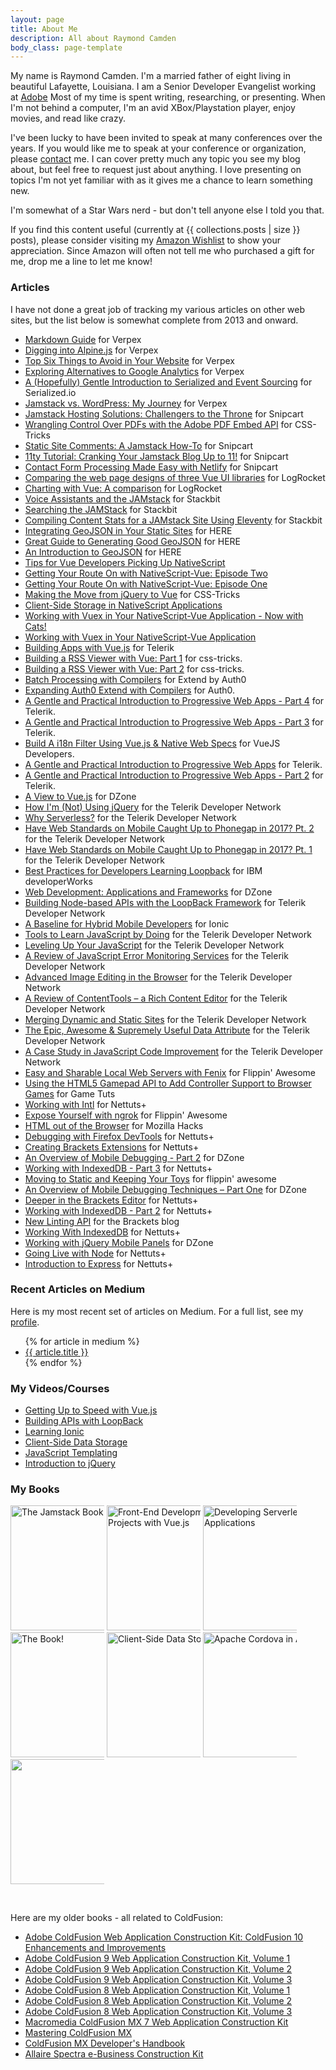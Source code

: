 ```yaml
---
layout: page
title: About Me
description: All about Raymond Camden
body_class: page-template
---
```



My name is Raymond Camden. I'm a married father of eight  living in beautiful Lafayette, Louisiana. I am a Senior Developer Evangelist working at [Adobe](https://adobe.com) Most of my time is spent writing, researching, or presenting. When I'm not behind a computer, I'm an avid XBox/Playstation player, enjoy movies, and read like crazy. 

I've been lucky to have been invited to speak at many conferences over the years. If you would like me to speak at your conference or organization, please <a href="/contact">contact</a> me. I can cover pretty much any topic you see my blog about, but feel free to request just about anything. I love presenting on topics I'm not yet familiar with as it gives me a chance to learn something new.

I'm somewhat of a Star Wars nerd - but don't tell anyone else I told you that.

If you find this content useful (currently at {{ collections.posts | size }} posts), please consider visiting my <a href="http://www.amazon.com/gp/registry/wishlist/2TCL1D08EZEYE/ref=cm_wl_rlist_go_v?">Amazon Wishlist</a> to show your appreciation. Since Amazon will often not tell me who purchased a gift for me, drop me a line to
 let me know!

<h3>Articles</h3>

I have not done a great job of tracking my various articles on other web sites, but the list below is 
somewhat complete from 2013 and onward.

<ul>
<li><a href="https://verpex.com/blog/website-tips/markdown-guide">Markdown Guide</a> for Verpex</li>
<li><a href="https://verpex.com/blog/website-tips/digging-into-alpine-js">Digging into Alpine.js</a> for Verpex</li>
<li><a href="https://verpex.com/blog/website-tips/top-six-things-to-avoid-in-your-website">Top Six Things to Avoid in Your Website</a> for Verpex</li>
<li><a href="https://verpex.com/blog/website-tips/exploring-alternatives-to-google-analytics">Exploring Alternatives to Google Analytics</a> for Verpex</li>
<li><a href="https://serialized.io/blog/gentle-introduction-serialized-event-sourcing/">A (Hopefully) Gentle Introduction to Serialized and Event Sourcing</a> for Serialized.io</li>
<li><a href="https://verpex.com/blog/website-tips/jamstack-vs-wordpress-my-journey">Jamstack vs. WordPress: My Journey</a> for Verpex</li>
<li><a href="https://snipcart.com/blog/jamstack-hosting-netlify-alternatives">Jamstack Hosting Solutions: Challengers to the Throne</a> for Snipcart</li>
<li><a href="https://css-tricks.com/wrangling-control-over-pdfs-with-the-adobe-pdf-embed-api/">Wrangling Control Over PDFs with the Adobe PDF Embed API</a> for CSS-Tricks</li>
<li><a href="https://snipcart.com/blog/jamstack-static-site-comments">Static Site Comments: A Jamstack How-To</a> for Snipcart</li>
<li><a href="https://snipcart.com/blog/11ty-tutorial">11ty Tutorial: Cranking Your Jamstack Blog Up to 11!</a> for Snipcart</li>
<li><a href="https://snipcart.com/blog/netlify-forms">Contact Form Processing Made Easy with Netlify</a> for Snipcart</li>
<li><a href="https://blog.logrocket.com/comparing-the-web-page-designs-of-three-vue-ui-libraries">Comparing the web page designs of three Vue UI libraries</a> for LogRocket</li>
<li><a href="https://blog.logrocket.com/charting-with-vue-a-comparison/">Charting with Vue: A comparison</a> for LogRocket</li>
<li><a href="https://www.stackbit.com/blog/jamstack-voice-assistants/">Voice Assistants and the JAMstack</a> for Stackbit</li>
<li><a href="https://www.stackbit.com/blog/jamstack-search/">Searching the JAMStack</a> for Stackbit</li>
<li><a href="https://www.stackbit.com/blog/content-stats-eleventy/">Compiling Content Stats for a JAMstack Site Using Eleventy</a> for Stackbit</li>
<li><a href="https://developer.here.com/blog/integrating-geojson-in-your-static-sites">Integrating GeoJSON in Your Static Sites</a> for HERE</li>
<li><a href="https://developer.here.com/blog/great-guide-to-generating-good-geojson">Great Guide to Generating Good GeoJSON</a> for HERE</li>
<li><a href="https://developer.here.com/blog/an-introduction-to-geojson">An Introduction to GeoJSON</a> for HERE</li>
<li><a href="https://www.nativescript.org/blog/tips-for-vue-developers-picking-up-nativescript">Tips for Vue Developers Picking Up NativeScript</a></li>
<li><a href="https://www.nativescript.org/blog/getting-your-route-on-with-nativescript-vue-episode-two">Getting Your Route On with NativeScript-Vue: Episode Two</a></li>
<li><a href="https://www.nativescript.org/blog/getting-your-route-on-with-nativescript-vue-episode-one">Getting Your Route On with NativeScript-Vue: Episode One</a></li>
<li><a href="https://css-tricks.com/making-the-move-from-jquery-to-vue/">Making the Move from jQuery to Vue</a> for CSS-Tricks</li>
<li><a href="https://www.nativescript.org/blog/client-side-storage-in-nativescript-applications">Client-Side Storage in NativeScript Applications</a></li>
<li><a href="https://www.nativescript.org/blog/working-with-vuex-in-your-nativescript-vue-application-now-with-cats">Working with Vuex in Your NativeScript-Vue Application - Now with Cats!</a></li>
<li><a href="https://www.nativescript.org/blog/working-with-vuex-in-your-nativescript-vue-application">Working with Vuex in Your NativeScript-Vue Application</a></li>
<li><a href="https://www.telerik.com/blogs/building-apps-with-vuejs">Building Apps with Vue.js</a> for Telerik</li>
<li><a href="https://css-tricks.com/building-a-rss-viewer-with-vue-part-1/">Building a RSS Viewer with Vue: Part 1</a> for css-tricks.</li>
<li><a href="https://css-tricks.com/building-a-rss-viewer-with-vue-part-2/">Building a RSS Viewer with Vue: Part 2</a> for css-tricks.</li>
<li><a href="https://goextend.io/blog/batch-processing-with-compilers">Batch Processing with Compilers</a> for Extend by Auth0</li>
<li><a href="https://auth0.com/blog/expanding-auth0-extend-with-compilers/">Expanding Auth0 Extend with Compilers</a> for Auth0.</li>
<li><a href="https://www.telerik.com/blogs/a-gentle-and-practical-introduction-to-progressive-web-apps-part-4">A Gentle and Practical Introduction to Progressive Web Apps - Part 4</a> for Telerik.</li>
<li><a href="https://www.telerik.com/blogs/a-gentle-and-practical-introduction-to-progressive-web-apps-part-3">A Gentle and Practical Introduction to Progressive Web Apps - Part 3</a> for Telerik.</li>
<li><a href="https://vuejsdevelopers.com/2018/03/12/vue-js-filters-internationalization/">Build A i18n Filter Using Vue.js &amp; Native Web Specs</a> for VueJS Developers.</li>
<li><a href="https://www.telerik.com/blogs/a-gentle-and-practical-introduction-to-progressive-web-apps">A Gentle and Practical Introduction to Progressive Web Apps</a> for Telerik.</li>
<li><a href="https://www.telerik.com/blogs/gentle-and-practical-introduction-to-progressive-web-apps-part-2">A Gentle and Practical Introduction to Progressive Web Apps - Part 2</a> for Telerik.</li>
<li><a href="https://dzone.com/guides/web-development-frameworks-and-responsive-design">A View to Vue.js</a> for DZone</li> 
<li><a href="https://developer.telerik.com/content-types/tutorials/im-not-using-jquery/">How I'm (Not) Using jQuery</a> for the Telerik Developer Network</li>
<li><a href="http://developer.telerik.com/topics/cloud/why-serverless/">Why Serverless?</a> for the Telerik Developer Network</li>
<li><a href="http://developer.telerik.com/topics/mobile-development/web-standards-mobile-caught-phonegap-2017-pt-2/">Have Web Standards on Mobile Caught Up to Phonegap in 2017? Pt. 2</a> for the Telerik Developer Network</li>
<li><a href="http://developer.telerik.com/topics/mobile-development/have-web-standards-on-mobile-caught-up-to-phonegap-in-2017/">Have Web Standards on Mobile Caught Up to Phonegap in 2017? Pt. 1</a> for the Telerik Developer Network</li>
<li><a href="https://developer.ibm.com/apiconnect/2017/01/17/best-practices-for-developers-learning-loopback/">Best Practices for Developers Learning Loopback</a> for IBM developerWorks</li>
<li><a href="https://dzone.com/guides/web-development-applications-and-frameworks">Web Development: Applications and Frameworks</a> for DZone</li>
<li><a href="http://developer.telerik.com/featured/building-node-based-apis-loopback-framework">Building Node-based APIs with the LoopBack Framework</a> for Telerik Developer Network</li>
<li><a href="http://blog.ionic.io/a-baseline-for-hybrid-mobile-developers/">A Baseline for Hybrid Mobile Developers</a> for Ionic</li>
<li><a href="http://developer.telerik.com/featured/tools-learn-javascript/">Tools to Learn JavaScript by Doing</a> for the Telerik Developer Network</li>
<li><a href="http://developer.telerik.com/featured/leveling-up-your-javascript/">Leveling Up Your JavaScript</a> for the Telerik Developer Network</li>
<li><a href="http://developer.telerik.com/featured/review-javascript-error-monitoring-services/">A Review of JavaScript Error Monitoring Services</a> for the Telerik Developer Network</li>
<li><a href="http://developer.telerik.com/featured/advanced-image-editing-in-the-browser/">Advanced Image Editing in the Browser</a> for the Telerik Developer Network</li>
<li><a href="http://developer.telerik.com/featured/a-review-of-contenttools-a-rich-content-editor/">A Review of ContentTools – a Rich Content Editor</a> for the Telerik Developer Network</li>
<li><a href="http://developer.telerik.com/featured/merging-dynamic-and-static-sites/">Merging Dynamic and Static Sites</a> for the Telerik Developer Network</li>
<li><a href="http://developer.telerik.com/featured/the-epic-awesome-supremely-useful-data-attribute/">The Epic, Awesome &amp; Supremely Useful Data Attribute</a> for the Telerik Developer Network</li>
<li><a href="http://developer.telerik.com/topics/case-study-javascript-code-improvement/">A Case Study in JavaScript Code Improvement</a> for the Telerik Developer Network</li>
<li><a href="http://flippinawesome.org/2014/06/30/easy-and-shareable-local-web-servers-with-fenix/">Easy and Sharable Local Web Servers with Fenix</a> for Flippin' Awesome</li>
<li><a href="http://gamedevelopment.tutsplus.com/tutorials/using-the-html5-gamepad-api-to-add-controller-support-to-browser-games--cms-21345">Using the HTML5 Gamepad API to Add Controller Support to Browser Games</a> for Game Tuts</li>
<li><a href="http://code.tutsplus.com/tutorials/working-with-intl--cms-21082">Working with Intl</a> for Nettuts+</li>
<li><a href="http://flippinawesome.org/2014/04/28/expose-yourself-with-ngrok/">Expose Yourself with ngrok</a> for Flippin' Awesome</li>
<li><a href="https://hacks.mozilla.org/2014/04/html-out-of-the-browser/">HTML out of the Browser</a> for Mozilla Hacks</li>
<li><a href="http://code.tutsplus.com/tutorials/debugging-with-the-firefox-devtools--net-36999">Debugging with Firefox DevTools</a> for Nettuts+</li>
<li><a href="http://net.tutsplus.com/tutorials/javascript-ajax/creating-brackets-extensions/">Creating Brackets Extensions</a> for Nettuts+</li>
<li><a href="http://css.dzone.com/articles/overview-mobile-debugging-2?mz=27249-mobile">An Overview of Mobile Debugging - Part 2</a> for DZone</li>
<li><a href="http://net.tutsplus.com/tutorials/javascript-ajax/working-with-indexeddb-part-3/">Working with IndexedDB - Part 3</a> for Nettuts+</li>
<li><a href="http://flippinawesome.org/2013/12/16/moving-to-static-and-keeping-your-toys/">Moving to Static and Keeping Your Toys</a> for flippin' awesome</li>
<li><a href="http://css.dzone.com/articles/overview-mobile-debugging">An Overview of Mobile Debugging Techniques – Part One</a> for DZone</li>
<li><a href="http://net.tutsplus.com/tutorials/tools-and-tips/deeper-in-the-brackets-editor/#comment-1114393824">Deeper in the Brackets Editor</a> for Nettuts+</li>
<li><a href="http://net.tutsplus.com/tutorials/javascript-ajax/working-with-indexeddb-part-2/">Working with IndexedDB - Part 2</a> for Nettuts+</li>
<li><a href="http://blog.brackets.io/2013/10/07/new-linting-api/">New Linting API</a> for the Brackets blog</li>
<li><a href="http://net.tutsplus.com/tutorials/javascript-ajax/working-with-indexeddb/">Working With IndexedDB</a> for Nettuts+</li>
<li><a href="http://css.dzone.com/articles/working-jquery-mobile-panels">Working with jQuery Mobile Panels</a> for DZone</li>
<li><a href="http://net.tutsplus.com/tutorials/javascript-ajax/going-live-with-node/">Going Live with Node</a> for Nettuts+</li>
<li><a href="http://net.tutsplus.com/tutorials/javascript-ajax/introduction-to-express/">Introduction to Express</a> for Nettuts+</li>
</ul>

<h3>Recent Articles on Medium</h3>

Here is my most recent set of articles on Medium. For a full list, see my [profile](https://medium.com/@cfjedimaster).

<ul>
{% for article in medium %}
<li><a href="{{ article.link }}">{{ article.title }}</a></li>
{% endfor %}
</ul>

<h3>My Videos/Courses</h3>
<ul>
<li><a href="https://www.safaribooksonline.com/live-training/courses/getting-up-to-speed-with-vuejs/0636920182153/">Getting Up to Speed with Vue.js</a></li>
<li><a href="https://www.lynda.com/Node-js-tutorials/Welcome/630621/689210-4.html">Building APIs with LoopBack</a></li>
<li><a href="https://www.lynda.com/Ionic-tutorials/Learning-Ionic-Basics/562925-2.html">Learning Ionic</a></li>
<li><a href="http://shop.oreilly.com/product/0636920043638.do">Client-Side Data Storage</a></li>
<li><a href="http://shop.oreilly.com/product/0636920034971.do">JavaScript Templating</a></li>
<li><a href="https://www.youtube.com/playlist?list=PL_z-rqJYNijrtVAc5qQbkzHnDELANGiOn">Introduction to jQuery</a></li>
</ul>

<h3>My Books</h3>

<style>
.bookList img {
	max-width: 150px;
	height: 200px;
}
</style>

<p class="bookList">
<a href="https://amzn.to/3KdsT64"><img src="https://static.raymondcamden.com/images/2022/04/book.jpg" title="The Jamstack Book"></a>
<a href="https://www.amazon.com/gp/product/B08M3J514S/ref=as_li_tl?ie=UTF8&camp=1789&creative=9325&creativeASIN=B08M3J514S&linkCode=as2&tag=raymondcamd06-20&linkId=0cf7abe7a5fc4e3f7d4566b6bdcf5553"><img src="https://static.raymondcamden.com/images/books/vuebook2020.jpg" title="Front-End Development Projects with Vue.js"></a>
<a href="https://www.ibm.com/downloads/cas/AWPDV5AV"><img src="https://static.raymondcamden.com/images/books/owbook_small.jpg" title="Developing Serverless Applications"></a>
<a href="https://www.amazon.com/gp/product/B06XHGH789/ref=as_li_tl?ie=UTF8&camp=1789&creative=9325&creativeASIN=B06XHGH789&linkCode=as2&tag=raymondcamd06-20&linkId=f23f73d89dfe77d76a37e967d7e28cd0"><img src="https://static.raymondcamden.com/images/2017/3/ssglrg.jpg" title="The Book!"></a>
<a href="https://www.amazon.com/gp/product/1491935111/ref=as_li_tl?ie=UTF8&tag=raymondcamd06-20&camp=1789&creative=9325&linkCode=as2&creativeASIN=1491935111&linkId=239944c4f3cbf1e35ce47f4eb857b2a7"><img src="https://static.raymondcamden.com/images/books/clientsidedatastorage.jpg" title="Client-Side Data Storage" ></a>
<a href="https://www.amazon.com/gp/product/1633430065/ref=as_li_tl?ie=UTF8&tag=raymondcamd06-20&camp=1789&creative=9325&linkCode=as2&creativeASIN=1633430065&linkId=77fe8ca57d4789f895c2d1f7c20d8422"><img src="https://static.raymondcamden.com/images/books/cordova.png" title="Apache Cordova in Action" ></a>
<a href="https://www.amazon.com/gp/product/178355505X/ref=as_li_tl?ie=UTF8&tag=raymondcamd06-20&camp=1789&creative=9325&linkCode=as2&creativeASIN=178355505X&linkId=f0cc46598be3d7c6fbe5c948703f9210"><img src="https://static.raymondcamden.com/images/2016/03/jqm3small.jpg"></a>
</p>

<br clear="left">

Here are my older books - all related to ColdFusion:

* <a href="https://www.amazon.com/gp/product/0321890965/ref=as_li_tl?ie=UTF8&tag=raymondcamd06-20&camp=1789&creative=9325&linkCode=as2&creativeASIN=0321890965&linkId=c601a267bb7543b32d8e80509d9aa713">Adobe ColdFusion Web Application Construction Kit: ColdFusion 10 Enhancements and Improvements</a>
* <a href="https://www.amazon.com/Adobe-ColdFusion-Web-Application-Construction/dp/032166034X/ref=pd_sim_14_1?_encoding=UTF8&pd_rd_i=032166034X&pd_rd_r=5520TTRMZQCQJ71EWDED&pd_rd_w=AAxV1&pd_rd_wg=f1w3W&psc=1&refRID=5520TTRMZQCQJ71EWDED">Adobe ColdFusion 9 Web Application Construction Kit, Volume 1</a>
* <a href="https://www.amazon.com/dp/0321679199?tag=raymondcamd06-20&camp=14573&creative=327641&linkCode=as1&creativeASIN=0321679199&adid=04ZV529JDG6S4P5SZ5MR&">Adobe ColdFusion 9 Web Application Construction Kit, Volume 2</a>
* <a href="https://www.amazon.com/Adobe-ColdFusion-Web-Application-Construction/dp/0321679202/ref=pd_bxgy_14_2?_encoding=UTF8&pd_rd_i=0321679202&pd_rd_r=P4K188FBB2SGNYGFFZCQ&pd_rd_w=ScYXo&pd_rd_wg=EvvwP&psc=1&refRID=P4K188FBB2SGNYGFFZCQ">Adobe ColdFusion 9 Web Application Construction Kit, Volume 3</a>
* <a href="https://www.amazon.com/Adobe-ColdFusion-Web-Application-Construction/dp/032151548X/ref=pd_sim_14_1?_encoding=UTF8&pd_rd_i=032151548X&pd_rd_r=FMPTKWNZBEYMQTFTVE02&pd_rd_w=SWQY2&pd_rd_wg=RebJX&psc=1&refRID=FMPTKWNZBEYMQTFTVE02">Adobe ColdFusion 8 Web Application Construction Kit, Volume 1</a>
* <a href="https://www.amazon.com/dp/0321515463?tagraymondcamd06-20&camp=14573&creative=327641&linkCode=as1&creativeASIN=0321515463&adid=0WHKCS86JPVDVR9N8CXH&">Adobe ColdFusion 8 Web Application Construction Kit, Volume 2</a>
* <a href="https://www.amazon.com/Adobe-ColdFusion-Web-Application-Construction/dp/0321515471/ref=pd_sim_14_2?_encoding=UTF8&pd_rd_i=0321515471&pd_rd_r=FMPTKWNZBEYMQTFTVE02&pd_rd_w=SWQY2&pd_rd_wg=RebJX&psc=1&refRID=FMPTKWNZBEYMQTFTVE02">Adobe ColdFusion 8 Web Application Construction Kit, Volume 3</a>
* <a href="https://www.amazon.com/dp/0321223675?tag=raymondcamd06-20&camp=14573&creative=327641&linkCode=as1&creativeASIN=0321223675&adid=0MBYWXV24ZE426NSEKMR&">Macromedia ColdFusion MX 7 Web Application Construction Kit</a>
* <a href="https://www.amazon.com/dp/0782141242?tag=raymondcamd06-20&camp=14573&creative=327641&linkCode=as1&creativeASIN=0782141242&adid=1BD7HCTKJKJ8ADDWJJX6&">Mastering ColdFusion MX</a>
* <a href="https://www.amazon.com/dp/0782141242?tag=raymondcamd06-20&camp=14573&creative=327641&linkCode=as1&creativeASIN=0782141242&adid=1BD7HCTKJKJ8ADDWJJX6&">ColdFusion MX Developer's Handbook</a>
* <a href="https://www.amazon.com/dp/0789723654?tag=raymondcamd06-20&camp=14573&creative=327641&linkCode=as1&creativeASIN=0789723654&adid=01EA7WVK43ZQHYFQKKDH&">Allaire Spectra e-Business Construction Kit</a>
